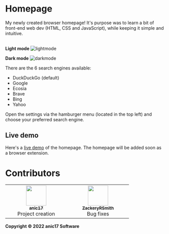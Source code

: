 <h1>Homepage</h1>
My newly created browser homepage! It's purpose was to learn a bit of front-end web dev (HTML, CSS and JavaScript), while keeping it simple and intuitive.  
<br /><br />

**Light mode**
![lightmode](https://user-images.githubusercontent.com/58483910/193413393-dd3c6376-b7c2-4878-a334-cf430c8e0914.png)

**Dark mode**
![darkmode](https://user-images.githubusercontent.com/58483910/193413396-9e4bcc81-de24-4773-bb52-7623ab75bfc8.png)

There are the 6 search engines available:
 - DuckDuckGo (default)
 - Google
 - Ecosia
 - Brave
 - Bing
 - Yahoo

Open the settings via the hamburger menu (located in the top left) and choose your preferred search engine.

## Live demo
Here's a [live demo](https://anic17.github.io/homepage) of the homepage. The homepage will be added soon as a browser extension.

# Contributors
<table>
  <tr>
    <td align="center" width=180px><a href="https://github.com/anic17"><img src="https://avatars.githubusercontent.com/u/58483910?v=4?s=64" width="64px;" /><br /><sub><b>anic17</b></sub></a><br>Project creation<br></td>
    <td align="center" width=180px><a href="https://github.com/ZackeryRSmith"><img src="https://avatars.githubusercontent.com/u/72983221?v=4?s=64" width="64px;" alt=""/><br /><sub><b>ZackeryRSmith</b></sub></a><br>Bug fixes</td>
  </tr>
</table>


**Copyright &copy; 2022 anic17 Software**
